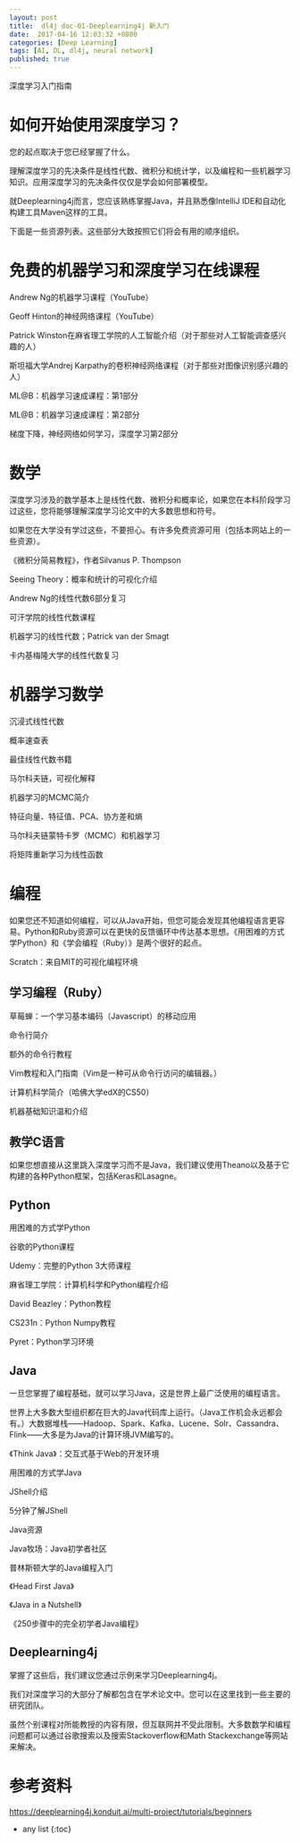 ```yaml
---
layout: post
title:  dl4j doc-01-Deeplearning4j 新入门
date:  2017-04-16 12:03:32 +0800
categories: [Deep Learning]
tags: [AI, DL, dl4j, neural network]
published: true
---
```


深度学习入门指南

# 如何开始使用深度学习？

您的起点取决于您已经掌握了什么。

理解深度学习的先决条件是线性代数、微积分和统计学，以及编程和一些机器学习知识。应用深度学习的先决条件仅仅是学会如何部署模型。

就Deeplearning4j而言，您应该熟练掌握Java，并且熟悉像IntelliJ IDE和自动化构建工具Maven这样的工具。

下面是一些资源列表。这些部分大致按照它们将会有用的顺序组织。

# 免费的机器学习和深度学习在线课程

Andrew Ng的机器学习课程（YouTube）

Geoff Hinton的神经网络课程（YouTube）

Patrick Winston在麻省理工学院的人工智能介绍（对于那些对人工智能调查感兴趣的人）

斯坦福大学Andrej Karpathy的卷积神经网络课程（对于那些对图像识别感兴趣的人）

ML@B：机器学习速成课程：第1部分

ML@B：机器学习速成课程：第2部分

梯度下降，神经网络如何学习，深度学习第2部分

# 数学

深度学习涉及的数学基本上是线性代数、微积分和概率论，如果您在本科阶段学习过这些，您将能够理解深度学习论文中的大多数思想和符号。

如果您在大学没有学过这些，不要担心。有许多免费资源可用（包括本网站上的一些资源）。

《微积分简易教程》，作者Silvanus P. Thompson

Seeing Theory：概率和统计的可视化介绍

Andrew Ng的线性代数6部分复习

可汗学院的线性代数课程

机器学习的线性代数；Patrick van der Smagt

卡内基梅隆大学的线性代数复习

# 机器学习数学

沉浸式线性代数

概率速查表

最佳线性代数书籍

马尔科夫链，可视化解释

机器学习的MCMC简介

特征向量、特征值、PCA、协方差和熵

马尔科夫链蒙特卡罗（MCMC）和机器学习

将矩阵重新学习为线性函数

# 编程

如果您还不知道如何编程，可以从Java开始，但您可能会发现其他编程语言更容易。Python和Ruby资源可以在更快的反馈循环中传达基本思想。《用困难的方式学Python》和《学会编程（Ruby）》是两个很好的起点。

Scratch：来自MIT的可视化编程环境

## 学习编程（Ruby）

草莓蝉：一个学习基本编码（Javascript）的移动应用

命令行简介

额外的命令行教程

Vim教程和入门指南（Vim是一种可从命令行访问的编辑器。）

计算机科学简介（哈佛大学edX的CS50）

机器基础知识温和介绍

## 教学C语言

如果您想直接从这里跳入深度学习而不是Java，我们建议使用Theano以及基于它构建的各种Python框架，包括Keras和Lasagne。

## Python

用困难的方式学Python

谷歌的Python课程

Udemy：完整的Python 3大师课程

麻省理工学院：计算机科学和Python编程介绍

David Beazley：Python教程

CS231n：Python Numpy教程

Pyret：Python学习环境

## Java

一旦您掌握了编程基础，就可以学习Java，这是世界上最广泛使用的编程语言。

世界上大多数大型组织都在巨大的Java代码库上运行。（Java工作机会永远都会有。）大数据堆栈——Hadoop、Spark、Kafka、Lucene、Solr、Cassandra、Flink——大多是为Java的计算环境JVM编写的。

《Think Java》：交互式基于Web的开发环境

用困难的方式学Java

JShell介绍

5分钟了解JShell

Java资源

Java牧场：Java初学者社区

普林斯顿大学的Java编程入门

《Head First Java》

《Java in a Nutshell》

《250步骤中的完全初学者Java编程》

## Deeplearning4j

掌握了这些后，我们建议您通过示例来学习Deeplearning4j。

我们对深度学习的大部分了解都包含在学术论文中。您可以在这里找到一些主要的研究团队。

虽然个别课程对所能教授的内容有限，但互联网并不受此限制。大多数数学和编程问题都可以通过谷歌搜索以及搜索Stackoverflow和Math Stackexchange等网站来解决。


# 参考资料

https://deeplearning4j.konduit.ai/multi-project/tutorials/beginners


* any list
{:toc}
